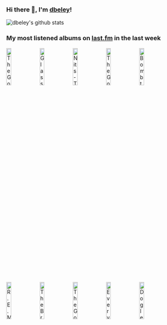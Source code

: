 ### Hi there 👋, I'm [dbeley](https://dbeley.ovh/en)!

![dbeley's github stats](https://github-readme-stats.vercel.app/api?username=dbeley)

### My most listened albums on [last.fm](https://www.last.fm/user/d_beley) in the last week

[<img src='https://lastfm.freetls.fastly.net/i/u/300x300/11421ccb37594b389f704247c3cabbdf.png' width='16%' height='16%' alt='The Go! Team - Thunder, Lightning, Strike'>](https://www.last.fm/music/the%2bgo%2521%2bteam/thunder%252c%2blightning%252c%2bstrike)&nbsp;
[<img src='https://lastfm.freetls.fastly.net/i/u/300x300/f34ba55a817a2dd1d97668a01bb03ae8.jpg' width='16%' height='16%' alt='Glass Beach - the first glass beach album'>](https://www.last.fm/music/glass%2bbeach/the%2bfirst%2bglass%2bbeach%2balbum)&nbsp;
[<img src='https://lastfm.freetls.fastly.net/i/u/300x300/6912a73730e845d6c59ab1b89f618974.jpg' width='16%' height='16%' alt='Nits - Ting'>](https://www.last.fm/music/nits/ting)&nbsp;
[<img src='https://lastfm.freetls.fastly.net/i/u/300x300/72d6f25753d445ce95315a78ec9aaa09.png' width='16%' height='16%' alt='The Go! Team - Proof of Youth'>](https://www.last.fm/music/the%2bgo%2521%2bteam/proof%2bof%2byouth)&nbsp;
[<img src='https://lastfm.freetls.fastly.net/i/u/300x300/e5f87b034f224edcce75f0489e044baf.jpg' width='16%' height='16%' alt='Bomb the Music Industry! - Vacation'>](https://www.last.fm/music/bomb%2bthe%2bmusic%2bindustry%2521/vacation)&nbsp;
<br>
[<img src='https://lastfm.freetls.fastly.net/i/u/300x300/04462eb1131d378d153b59992d227dbf.png' width='16%' height='16%' alt='R.E.M. - Murmur'>](https://www.last.fm/music/r.e.m./murmur)&nbsp;
[<img src='https://lastfm.freetls.fastly.net/i/u/300x300/4bc54b5da8fb197707034884d9dcaf48.jpg' width='16%' height='16%' alt='The Brave Little Abacus - Just Got Back From the Discomfort-Were Alright'>](https://www.last.fm/music/the%2bbrave%2blittle%2babacus/just%2bgot%2bback%2bfrom%2bthe%2bdiscomfort-we%2527re%2balright)&nbsp;
[<img src='https://lastfm.freetls.fastly.net/i/u/300x300/eb1a361c96552dcf98f71dd8acfeab2b.jpg' width='16%' height='16%' alt='The Go! Team - SEMICIRCLE'>](https://www.last.fm/music/the%2bgo%2521%2bteam/semicircle)&nbsp;
[<img src='https://lastfm.freetls.fastly.net/i/u/300x300/b2ac8a0af4f5100f4f95085130db6051.jpg' width='16%' height='16%' alt='Everything Everything - RE-ANIMATOR'>](https://www.last.fm/music/everything%2beverything/re-animator)&nbsp;
[<img src='https://lastfm.freetls.fastly.net/i/u/300x300/3cc6f8771bd4796196caf5f24343e347.jpg' width='16%' height='16%' alt='Dogleg - Melee'>](https://www.last.fm/music/dogleg/melee)&nbsp;
<br>
